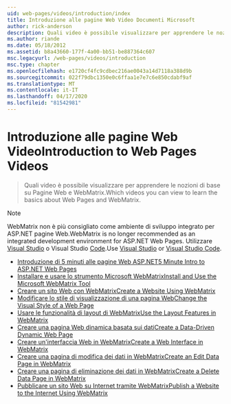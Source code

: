 ```yaml
---
uid: web-pages/videos/introduction/index
title: Introduzione alle pagine Web Video Documenti Microsoft
author: rick-anderson
description: Quali video è possibile visualizzare per apprendere le nozioni di base su Pagine Web e WebMatrix.
ms.author: riande
ms.date: 05/18/2012
ms.assetid: b8a43660-177f-4a00-bb51-be887364c607
msc.legacyurl: /web-pages/videos/introduction
msc.type: chapter
ms.openlocfilehash: e1720cf4fc9cdbec216ae0043a14d7118a388d9b
ms.sourcegitcommit: 022f79dbc1350e0c6ffaa1e7e7c6e850cdabf9af
ms.translationtype: MT
ms.contentlocale: it-IT
ms.lasthandoff: 04/17/2020
ms.locfileid: "81542981"
---
```

# <a name="introduction-to-web-pages-videos"></a><span data-ttu-id="b9b6a-103">Introduzione alle pagine Web Video</span><span class="sxs-lookup"><span data-stu-id="b9b6a-103">Introduction to Web Pages Videos</span></span>

> <span data-ttu-id="b9b6a-104">Quali video è possibile visualizzare per apprendere le nozioni di base su Pagine Web e WebMatrix.</span><span class="sxs-lookup"><span data-stu-id="b9b6a-104">Which videos you can view to learn the basics about Web Pages and WebMatrix.</span></span>

> [!NOTE] 
> <span data-ttu-id="b9b6a-105">WebMatrix non è più consigliato come ambiente di sviluppo integrato per ASP.NET pagine Web.</span><span class="sxs-lookup"><span data-stu-id="b9b6a-105">WebMatrix is no longer recommended as an integrated development environment for ASP.NET Web Pages.</span></span> <span data-ttu-id="b9b6a-106">Utilizzare [Visual Studio](xref:web-pages/overview/getting-started/program-asp-net-web-pages-in-visual-studio) o Visual Studio [Code](https://code.visualstudio.com/).</span><span class="sxs-lookup"><span data-stu-id="b9b6a-106">Use [Visual Studio](xref:web-pages/overview/getting-started/program-asp-net-web-pages-in-visual-studio) or [Visual Studio Code](https://code.visualstudio.com/).</span></span>

- [<span data-ttu-id="b9b6a-107">Introduzione di 5 minuti alle pagine Web ASP.NET</span><span class="sxs-lookup"><span data-stu-id="b9b6a-107">5 Minute Intro to ASP.NET Web Pages</span></span>](5-minute-introduction-to-aspnet-web-pages.md)
- [<span data-ttu-id="b9b6a-108">Installare e usare lo strumento Microsoft WebMatrix</span><span class="sxs-lookup"><span data-stu-id="b9b6a-108">Install and Use the Microsoft WebMatrix Tool</span></span>](install-and-use-the-microsoft-webmatrix-tool.md)
- [<span data-ttu-id="b9b6a-109">Creare un sito Web con WebMatrix</span><span class="sxs-lookup"><span data-stu-id="b9b6a-109">Create a Website Using WebMatrix</span></span>](create-a-website-using-webmatrix.md)
- [<span data-ttu-id="b9b6a-110">Modificare lo stile di visualizzazione di una pagina Web</span><span class="sxs-lookup"><span data-stu-id="b9b6a-110">Change the Visual Style of a Web Page</span></span>](change-the-visual-style-of-a-web-page.md)
- [<span data-ttu-id="b9b6a-111">Usare le funzionalità di layout di WebMatrix</span><span class="sxs-lookup"><span data-stu-id="b9b6a-111">Use the Layout Features in WebMatrix</span></span>](use-the-layout-features-in-webmatrix.md)
- [<span data-ttu-id="b9b6a-112">Creare una pagina Web dinamica basata sui dati</span><span class="sxs-lookup"><span data-stu-id="b9b6a-112">Create a Data-Driven Dynamic Web Page</span></span>](create-a-data-driven-dynamic-web-page.md)
- [<span data-ttu-id="b9b6a-113">Creare un'interfaccia Web in WebMatrix</span><span class="sxs-lookup"><span data-stu-id="b9b6a-113">Create a Web Interface in WebMatrix</span></span>](create-a-web-interface-in-webmatrix.md)
- [<span data-ttu-id="b9b6a-114">Creare una pagina di modifica dei dati in WebMatrix</span><span class="sxs-lookup"><span data-stu-id="b9b6a-114">Create an Edit Data Page in WebMatrix</span></span>](create-an-edit-data-page-in-webmatrix.md)
- [<span data-ttu-id="b9b6a-115">Creare una pagina di eliminazione dei dati in WebMatrix</span><span class="sxs-lookup"><span data-stu-id="b9b6a-115">Create a Delete Data Page in WebMatrix</span></span>](create-a-delete-data-page-in-webmatrix.md)
- [<span data-ttu-id="b9b6a-116">Pubblicare un sito Web su Internet tramite WebMatrix</span><span class="sxs-lookup"><span data-stu-id="b9b6a-116">Publish a Website to the Internet Using WebMatrix</span></span>](publish-a-website-to-the-internet-using-webmatrix.md)
